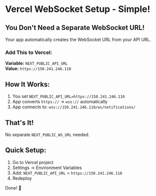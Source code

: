 # Vercel WebSocket Setup - Simple!

## You Don't Need a Separate WebSocket URL!

Your app automatically creates the WebSocket URL from your API URL.

### Add This to Vercel:

**Variable:** `NEXT_PUBLIC_API_URL`  
**Value:** `https://150.241.246.110`

## How It Works:

1. You set `NEXT_PUBLIC_API_URL=https://150.241.246.110`
2. App converts `https://` → `wss://` automatically
3. App connects to: `wss://150.241.246.110/ws/notifications/`

## That's It!

No separate `NEXT_PUBLIC_WS_URL` needed.

## Quick Setup:

1. Go to Vercel project
2. Settings → Environment Variables
3. Add: `NEXT_PUBLIC_API_URL` = `https://150.241.246.110`
4. Redeploy

Done! 🎉

